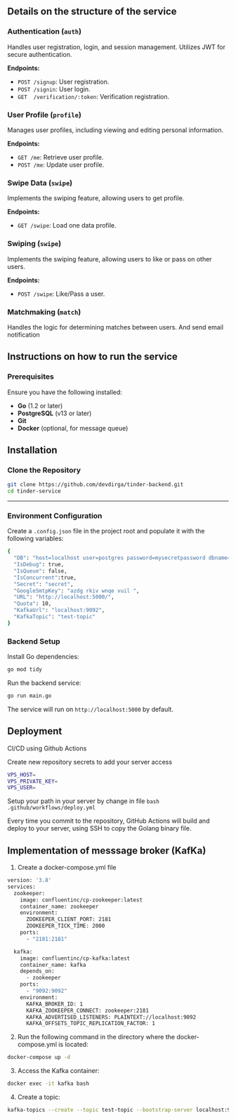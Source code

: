## Details on the structure of the service

### Authentication (`auth`)
Handles user registration, login, and session management. Utilizes JWT for secure authentication.

**Endpoints:**
- `POST /signup`: User registration.
- `POST /signin`: User login.
- `GET  /verification/:token`: Verification registration.

### User Profile (`profile`)
Manages user profiles, including viewing and editing personal information.

**Endpoints:**
- `GET /me`: Retrieve user profile.
- `POST /me`: Update user profile.

### Swipe Data (`swipe`)
Implements the swiping feature, allowing users to get profile.

**Endpoints:**
- `GET /swipe`: Load one data profile.

### Swiping (`swipe`)
Implements the swiping feature, allowing users to like or pass on other users.

**Endpoints:**
- `POST /swipe`: Like/Pass a user.

### Matchmaking (`match`)
Handles the logic for determining matches between users.
And send email notification


## Instructions on how to run the service

### Prerequisites
Ensure you have the following installed:
- **Go** (1.2 or later)
- **PostgreSQL** (v13 or later)
- **Git**
- **Docker** (optional, for message queue)

## Installation

### Clone the Repository
```bash
git clone https://github.com/devdirga/tinder-backend.git
cd tinder-service
```
---

### Environment Configuration
Create a `.config.json` file in the project root and populate it with the following variables:
```bash
{
  "DB": "host=localhost user=postgres password=mysecretpassword dbname=tinder port=5432 sslmode=disable",
  "IsDebug": true,
  "IsQueue": false,
  "IsConcurrent":true,
  "Secret": "secret",
  "GoogleSmtpKey": "azdg rkiv wnqe vuil ",
  "URL": "http://localhost:5000/",
  "Quota": 10,
  "KafkaUrl": "localhost:9092",
  "KafkaTopic": "test-topic"
}
```

### Backend Setup
Install Go dependencies:
```bash
go mod tidy
```

Run the backend service:
```bash
go run main.go
```
The service will run on `http://localhost:5000` by default.

## Deployment

CI/CD using Github Actions

Create new repository secrets to add your server access
```bash
VPS_HOST=
VPS_PRIVATE_KEY=
VPS_USER=
```

Setup your path in your server by change in file ```bash .github/workflows/deploy.yml  ```

Every time you commit to the repository, GitHub Actions will build and deploy to your server, using SSH to copy the Golang binary file.

## Implementation of messsage broker (KafKa)
1. Create a docker-compose.yml file
```bash
version: '3.8'
services:
  zookeeper:
    image: confluentinc/cp-zookeeper:latest
    container_name: zookeeper
    environment:
      ZOOKEEPER_CLIENT_PORT: 2181
      ZOOKEEPER_TICK_TIME: 2000
    ports:
      - "2181:2181"

  kafka:
    image: confluentinc/cp-kafka:latest
    container_name: kafka
    depends_on:
      - zookeeper
    ports:
      - "9092:9092"
    environment:
      KAFKA_BROKER_ID: 1
      KAFKA_ZOOKEEPER_CONNECT: zookeeper:2181
      KAFKA_ADVERTISED_LISTENERS: PLAINTEXT://localhost:9092
      KAFKA_OFFSETS_TOPIC_REPLICATION_FACTOR: 1
```

2. Run the following command in the directory where the docker-compose.yml is located:
```bash
docker-compose up -d
```

3. Access the Kafka container:
```bash
docker exec -it kafka bash
```

4. Create a topic:
```bash
kafka-topics --create --topic test-topic --bootstrap-server localhost:9092 --replication-factor 1 --partitions 1
```

